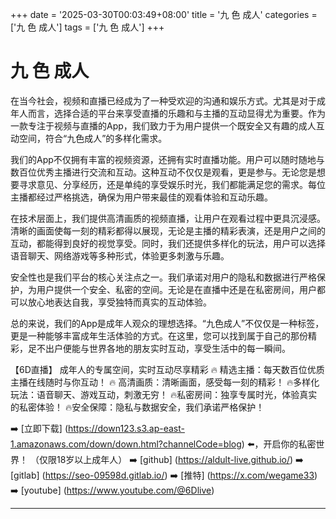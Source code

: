 +++
date = '2025-03-30T00:03:49+08:00'
title = '九 色 成人'
categories = ['九 色 成人']
tags = ['九 色 成人']
+++

# 九 色 成人

在当今社会，视频和直播已经成为了一种受欢迎的沟通和娱乐方式。尤其是对于成年人而言，选择合适的平台来享受直播的乐趣和与主播的互动显得尤为重要。作为一款专注于视频与直播的App，我们致力于为用户提供一个既安全又有趣的成人互动空间，符合“九色成人”的多样化需求。

我们的App不仅拥有丰富的视频资源，还拥有实时直播功能。用户可以随时随地与数百位优秀主播进行交流和互动。这种互动不仅仅是观看，更是参与。无论您是想要寻求意见、分享经历，还是单纯的享受娱乐时光，我们都能满足您的需求。每位主播都经过严格挑选，确保为用户带来最佳的观看体验和互动乐趣。

在技术层面上，我们提供高清画质的视频直播，让用户在观看过程中更具沉浸感。清晰的画面使每一刻的精彩都得以展现，无论是主播的精彩表演，还是用户之间的互动，都能得到良好的视觉享受。同时，我们还提供多样化的玩法，用户可以选择语音聊天、网络游戏等多种形式，体验更多刺激与乐趣。

安全性也是我们平台的核心关注点之一。我们承诺对用户的隐私和数据进行严格保护，为用户提供一个安全、私密的空间。无论是在直播中还是在私密房间，用户都可以放心地表达自我，享受独特而真实的互动体验。

总的来说，我们的App是成年人观众的理想选择。“九色成人”不仅仅是一种标签，更是一种能够丰富成年生活体验的方式。在这里，您可以找到属于自己的那份精彩，足不出户便能与世界各地的朋友实时互动，享受生活中的每一瞬间。

【6D直播】
成年人的专属空间，实时互动尽享精彩
🔥 精选主播：每天数百位优质主播在线随时与你互动！
🔥 高清画质：清晰画面，感受每一刻的精彩！
🔥多样化玩法：语音聊天、游戏互动，刺激无穷！
🔥私密房间：独享专属时光，体验真实的私密体验！
🔥安全保障：隐私与数据安全，我们承诺严格保护！

➡️ [立即下载] (https://down123.s3.ap-east-1.amazonaws.com/down/down.html?channelCode=blog) ⬅️，开启你的私密世界！
（仅限18岁以上成年人） 
➡️ [github] (https://aldult-live.github.io/) 
➡️ [gitlab] (https://seo-09598d.gitlab.io/) 
➡️ [推特] (https://x.com/wegame33) 
➡️ [youtube] (https://www.youtube.com/@6Dlive)

---
